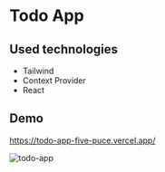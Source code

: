# Todo App

## Used technologies

- Tailwind
- Context Provider
- React

## Demo 

https://todo-app-five-puce.vercel.app/

![todo-app](https://github.com/ksckubra1/todo-app/assets/100435729/995196ff-8ff3-49c7-b581-6bcb1b7be5d7)
